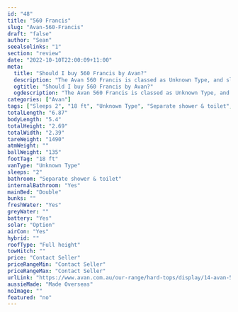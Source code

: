 ```yaml
---
id: "48"
title: "560 Francis"
slug: "Avan-560-Francis"
draft: "false"
author: "Sean"
seealsolinks: "1"
section: "review"
date: "2022-10-10T22:00:09+11:00"
meta:
  title: "Should I buy 560 Francis by Avan?"
  description: "The Avan 560 Francis is classed as Unknown Type, and sleeps 2 people. It is Made Overseas and comes in at 18 ft. It generally has Separate shower & toilet."
  ogtitle: "Should I buy 560 Francis by Avan?"
  ogdescription: "The Avan 560 Francis is classed as Unknown Type, and sleeps 2 people. It is Made Overseas and comes in at 18 ft. It generally has Separate shower & toilet."
categories: ["Avan"]
tags: ["Sleeps 2", "18 ft", "Unknown Type", "Separate shower & toilet", "Full height", "Price Unknown"]
totalLength: "6.87"
bodyLength: "5.4"
totalHeight: "2.69"
totalWidth: "2.39"
tareWeight: "1490"
atmWeight: ""
ballWeight: "135"
footTag: "18 ft"
vanType: "Unknown Type"
sleeps: "2"
bathroom: "Separate shower & toilet"
internalBathroom: "Yes"
mainBed: "Double"
bunks: ""
freshWater: "Yes"
greyWater: ""
battery: "Yes"
solar: "Option"
airCon: "Yes"
hybrid: ""
roofType: "Full height"
towHitch: ""
price: "Contact Seller"
priceRangeMin: "Contact Seller"
priceRangeMax: "Contact Seller"
urlLink: "https://www.avan.com.au/our-range/hard-tops/display/14-avan-500-series-hardtop"
aussieMade: "Made Overseas"
noImage: ""
featured: "no"
---
```

